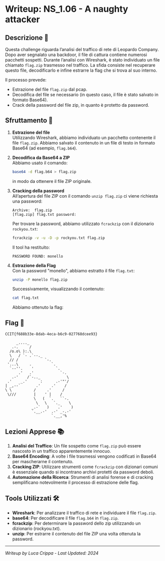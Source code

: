 # Writeup: NS_1.06 - A naughty attacker

## Descrizione 📝
Questa challenge riguarda l’analisi del traffico di rete di Leopardo Company. Dopo aver segnalato una backdoor, il file di cattura contiene numerosi pacchetti sospetti. Durante l’analisi con Wireshark, è stato individuato un file chiamato `flag.zip` trasmesso nel traffico. La sfida consiste nel recuperare questo file, decodificarlo e infine estrarre la flag che si trova al suo interno.

Il processo prevede:
- Estrazione del file `flag.zip` dal pcap.
- Decodifica del file se necessario (in questo caso, il file è stato salvato in formato Base64).
- Crack della password del file zip, in quanto è protetto da password.

## Sfruttamento 🎯

1. **Estrazione del file**  
   Utilizzando Wireshark, abbiamo individuato un pacchetto contenente il file `flag.zip`. Abbiamo salvato il contenuto in un file di testo in formato Base64 (ad esempio, `flag.b64`).

2. **Decodifica da Base64 a ZIP**  
   Abbiamo usato il comando:
   ```bash
   base64 -d flag.b64 > flag.zip
   ```
   in modo da ottenere il file ZIP originale.

3. **Cracking della password**  
   All’apertura del file ZIP con il comando `unzip flag.zip` ci viene richiesta una password:
   ```
   Archive:  flag.zip
   [flag.zip] flag.txt password:
   ```
   Per trovare la password, abbiamo utilizzato `fcrackzip` con il dizionario `rockyou.txt`:
   ```bash
   fcrackzip -v -u -D -p rockyou.txt flag.zip
   ```
   Il tool ha restituito:
   ```
   PASSWORD FOUND: monello
   ```

4. **Estrazione della Flag**  
   Con la password "monello", abbiamo estratto il file `flag.txt`:
   ```bash
   unzip -P monello flag.zip
   ```
   Successivamente, visualizzando il contenuto:
   ```bash
   cat flag.txt
   ```
   Abbiamo ottenuto la flag:
  
## Flag 🏁
```
CCIT{f688b33e-8dab-4eca-b6c9-027768dcee93}

     _...._
   .-.     /
  /o.o\ ):.\
  \   / `- .`--._
  // /            `-.
 '...\     .         `.
  `--''.    '          `.
      .'   .'            `-.
   .-'    /`-.._            \
 .'    _.'      :      .-'"'/
| _,--`       .'     .'    /
\ \          /     .'     /
 \///        |    ' |    /
             \   (  `.   ``-.
              \   \   `._    \
            _.-`   )    .'    )
            `.__.-'  .-' _-.-'
                     `.__,'% 
```

## Lezioni Apprese 📚
1. **Analisi del Traffico**: Un file sospetto come `flag.zip` può essere nascosto in un traffico apparentemente innocuo.  
2. **Base64 Encoding**: A volte i file trasmessi vengono codificati in Base64 per mascherarne il contenuto.  
3. **Cracking ZIP**: Utilizzare strumenti come `fcrackzip` con dizionari comuni è essenziale quando si incontrano archivi protetti da password deboli.  
4. **Automazione della Ricerca**: Strumenti di analisi forense e di cracking semplificano notevolmente il processo di estrazione delle flag.

## Tools Utilizzati 🛠️
- **Wireshark**: Per analizzare il traffico di rete e individuare il file `flag.zip`.  
- **base64**: Per decodificare il file `flag.b64` in `flag.zip`.  
- **fcrackzip**: Per determinare la password dello zip utilizzando un dizionario (rockyou.txt).  
- **unzip**: Per estrarre il contenuto del file ZIP una volta ottenuta la password.

---

*Writeup by Luca Crippa - Last Updated: 2024*
